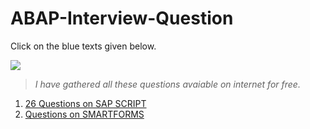 # ABAP-Interview-Question

Click on the blue texts given below.

[<img src="https://img.shields.io/badge/-Important%20Note-important.svg" logo="LOGO">]()
>_I have gathered all these questions avaiable on internet for free._

1. [26 Questions on SAP SCRIPT](SAP%20SCRIPTS.md)
2. [Questions on SMARTFORMS](SMARTFORMS.md)
